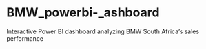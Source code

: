 # BMW_powerbi-_ashboard
Interactive Power BI dashboard analyzing BMW South Africa’s sales performance
